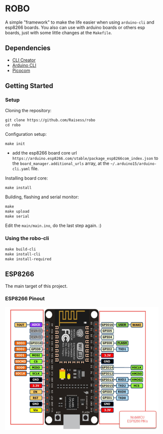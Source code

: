 # ROBO

A simple "framework" to make the life easier when using `arduino-cli` and esp8266 boards.
You also can use with arduino boards or others esp boards, just with some little changes at the `Makefile`.

## Dependencies

- [CLI Creator](https://github.com/Raisess/cli-creator)
- [Arduino CLI](https://github.com/arduino/arduino-cli)
- [Picocom](https://github.com/npat-efault/picocom)

## Getting Started

### Setup

Cloning the repository:

```shell
git clone https://github.com/Raisess/robo
cd robo
```

Configuration setup:

```shell
make init
```

- add the esp8266 board core url `https://arduino.esp8266.com/stable/package_esp8266com_index.json`
to the `board_manager.additional_urls` array, at the `~/.arduino15/arduino-cli.yaml` file.

Installing board core:

```shell
make install
```

Building, flashing and serial monitor:

```shell
make
make upload
make serial
```

Edit the `main/main.ino`, do the last step again. :)

### Using the robo-cli

```shell
make build-cli
make install-cli
make install-required
```

## ESP8266

The main target of this project.

### ESP8266 Pinout

<img src="./docs/assets/NodeMCU-ESP8266-pinout.png" width="500px" height="400px" />
